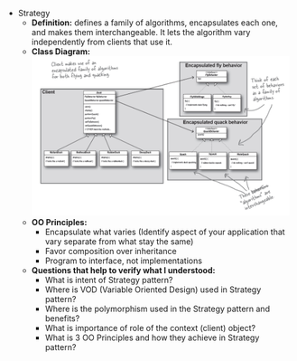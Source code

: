 * Strategy
  * **Definition:** defines a family of algorithms, encapsulates each one, and makes them interchangeable. It lets the algorithm vary independently from clients that use it.
  * **Class Diagram:**
    ![img.png](class-diagram.png)
  * **OO Principles:**
    * Encapsulate what varies (Identify aspect of your application that vary separate from what stay the same)
    * Favor composition over inheritance
    * Program to interface, not implementations
  * **Questions that help to verify what I understood:**
    * What is intent of Strategy pattern?
    * Where is VOD (Variable Oriented Design) used in Strategy pattern?
    * Where is the polymorphism used in the Strategy pattern and benefits?
    * What is importance of role of the context (client) object?
    * What is 3 OO Principles and how they achieve in Strategy pattern?
